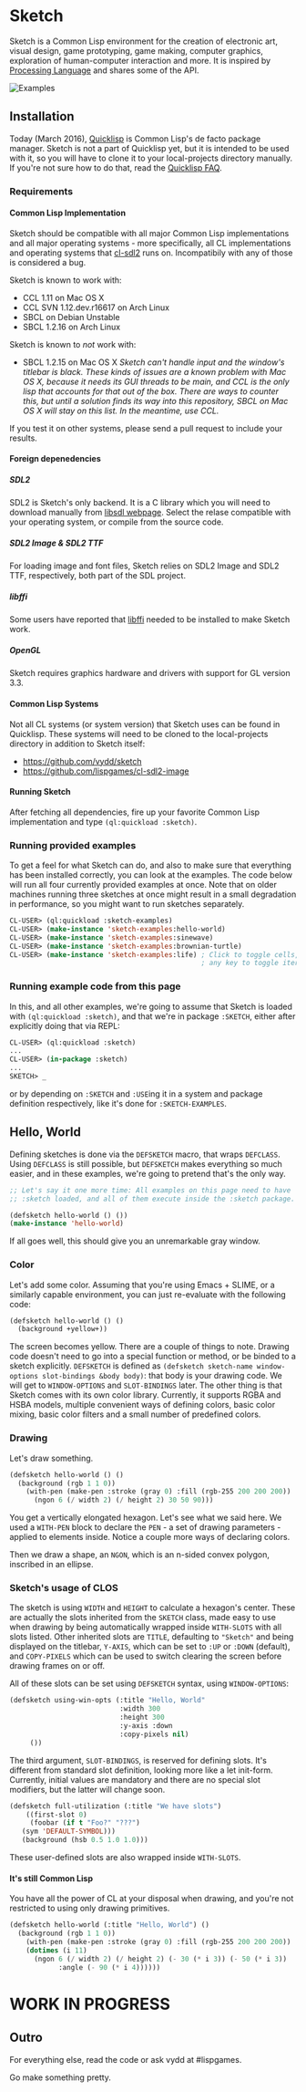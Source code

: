 # Sketch

Sketch is a Common Lisp environment for the creation of electronic art, visual design, game prototyping, game making, computer graphics, exploration of human-computer interaction and more. It is inspired by [Processing Language](https://processing.org) and shares some of the API.

![Examples](http://i.imgur.com/MNZUwz8.png)

## Installation

Today (March 2016), [Quicklisp](https://www.quicklisp.org/beta/) is Common Lisp's de facto package manager. Sketch is not a part of Quicklisp yet, but it is intended to be used with it, so you will have to clone it to your local-projects directory manually. If you're not sure how to do that, read the [Quicklisp FAQ](https://www.quicklisp.org/beta/faq.html).

### Requirements

#### Common Lisp Implementation

Sketch should be compatible with all major Common Lisp implementations and all major operating systems - more specifically, all CL implementations and operating systems that [cl-sdl2](https://github.com/lispgames/cl-sdl2) runs on. Incompatibily with any of those is considered a bug.

Sketch is known to work with:

* CCL 1.11 on Mac OS X
* CCL SVN 1.12.dev.r16617 on Arch Linux
* SBCL on Debian Unstable
* SBCL 1.2.16 on Arch Linux

Sketch is known to *not* work with:

* SBCL 1.2.15 on Mac OS X
  _Sketch can't handle input and the window's titlebar is black. These kinds of issues are a known problem with Mac OS X, because it needs its GUI threads to be main, and CCL is the only lisp that accounts for that out of the box. There are ways to counter this, but until a solution finds its way into this repository, SBCL on Mac OS X will stay on this list. In the meantime, use CCL._

If you test it on other systems, please send a pull request to include your results.

#### Foreign depenedencies

##### SDL2

SDL2 is Sketch's only backend. It is a C library which you will need to download manually from [libsdl webpage](https://www.libsdl.org/download-2.0.php). Select the relase compatible with your operating system, or compile from the source code.

##### SDL2 Image & SDL2 TTF
For loading image and font files, Sketch relies on SDL2 Image and SDL2 TTF, respectively, both part of the SDL project.

##### libffi

Some users have reported that [libffi](https://sourceware.org/libffi/) needed to be installed to make Sketch work.

##### OpenGL

Sketch requires graphics hardware and drivers with support for GL version 3.3.

#### Common Lisp Systems

Not all CL systems (or system version) that Sketch uses can be found in Quicklisp. These systems will need to be cloned to the local-projects directory in addition to Sketch itself:

  * https://github.com/vydd/sketch
  * https://github.com/lispgames/cl-sdl2-image

#### Running Sketch

After fetching all dependencies, fire up your favorite Common Lisp implementation and type `(ql:quickload :sketch)`.

### Running provided examples

To get a feel for what Sketch can do, and also to make sure that everything has been installed correctly, you can look at the examples. The code below will run all four currently provided examples at once. Note that on older machines running three sketches at once might result in a small degradation in performance, so you might want to run sketches separately.

```lisp
CL-USER> (ql:quickload :sketch-examples)
CL-USER> (make-instance 'sketch-examples:hello-world)
CL-USER> (make-instance 'sketch-examples:sinewave)
CL-USER> (make-instance 'sketch-examples:brownian-turtle)
CL-USER> (make-instance 'sketch-examples:life) ; Click to toggle cells,
	                                           ; any key to toggle iteration
```

### Running example code from this page

In this, and all other examples, we're going to assume that Sketch is loaded with `(ql:quickload :sketch)`, and that we're in package `:SKETCH`, either after explicitly doing that via REPL:

```lisp
CL-USER> (ql:quickload :sketch)
...
CL-USER> (in-package :sketch)
...
SKETCH> _

```

or by depending on `:SKETCH` and `:USE`ing it in a system and package definition respectively, like it's done for `:SKETCH-EXAMPLES`.

## Hello, World

Defining sketches is done via the `DEFSKETCH` macro, that wraps `DEFCLASS`. Using `DEFCLASS` is still possible, but `DEFSKETCH` makes everything so much easier, and in these examples, we're going to pretend that's the only way.

```lisp
;; Let's say it one more time: All examples on this page need to have
;; :sketch loaded, and all of them execute inside the :sketch package.

(defsketch hello-world () ())
(make-instance 'hello-world)
```

If all goes well, this should give you an unremarkable gray window.

### Color

Let's add some color. Assuming that you're using Emacs + SLIME, or a similarly capable environment, you can just re-evaluate with the following code:

```lisp
(defsketch hello-world () ()
  (background +yellow+))
```

The screen becomes yellow. There are a couple of things to note. Drawing code doesn't need to go into a special function or method, or be binded to a sketch explicitly. `DEFSKETCH` is defined as `(defsketch sketch-name window-options slot-bindings &body body)`: that body is your drawing code. We will get to `WINDOW-OPTIONS` and `SLOT-BINDINGS` later. The other thing is that Sketch comes with its own color library. Currently, it supports RGBA and HSBA models, multiple convenient ways of defining colors, basic color mixing, basic color filters and a small number of predefined colors.

### Drawing

Let's draw something.

```lisp
(defsketch hello-world () ()
  (background (rgb 1 1 0))
    (with-pen (make-pen :stroke (gray 0) :fill (rgb-255 200 200 200))
      (ngon 6 (/ width 2) (/ height 2) 30 50 90)))
```

You get a vertically elongated hexagon. Let's see what we said here. We used a `WITH-PEN` block to declare the `PEN` - a set of drawing parameters - applied to elements inside. Notice a couple more ways of declaring colors.

Then we draw a shape, an `NGON`, which is an n-sided convex polygon, inscribed in an ellipse.

### Sketch's usage of CLOS

The sketch is using `WIDTH` and `HEIGHT` to calculate a hexagon's center. These are actually the slots inherited from the `SKETCH` class, made easy to use when drawing by being automatically wrapped inside `WITH-SLOTS` with all slots listed. Other inherited slots are `TITLE`, defaulting to `"Sketch"` and being displayed on the titlebar, `Y-AXIS`, which can be set to `:UP` or `:DOWN` (default), and `COPY-PIXELS` which can be used to switch clearing the screen before drawing frames on or off.

All of these slots can be set using `DEFSKETCH` syntax, using `WINDOW-OPTIONS`:

```lisp
(defsketch using-win-opts (:title "Hello, World"
                           :width 300
                           :height 300
						   :y-axis :down
						   :copy-pixels nil)
     ())
```

The third argument, `SLOT-BINDINGS`, is reserved for defining slots. It's different from standard slot definition, looking more like a let init-form. Currently, initial values are mandatory and there are no special slot modifiers, but the latter will change soon.

```lisp
(defsketch full-utilization (:title "We have slots")
    ((first-slot 0)
     (foobar (if t "Foo?" "???")
   (sym 'DEFAULT-SYMBOL)))
   (background (hsb 0.5 1.0 1.0)))
```

These user-defined slots are also wrapped inside `WITH-SLOTS`.

#### It's still Common Lisp

You have all the power of CL at your disposal when drawing, and you're not restricted to using only drawing primitives.

```lisp
(defsketch hello-world (:title "Hello, World") ()
  (background (rgb 1 1 0))
    (with-pen (make-pen :stroke (gray 0) :fill (rgb-255 200 200 200))
    (dotimes (i 11)
      (ngon 6 (/ width 2) (/ height 2) (- 30 (* i 3)) (- 50 (* i 3))
            :angle (- 90 (* i 4))))))
```

# WORK IN PROGRESS

## Outro

For everything else, read the code or ask vydd at #lispgames.

Go make something pretty.
